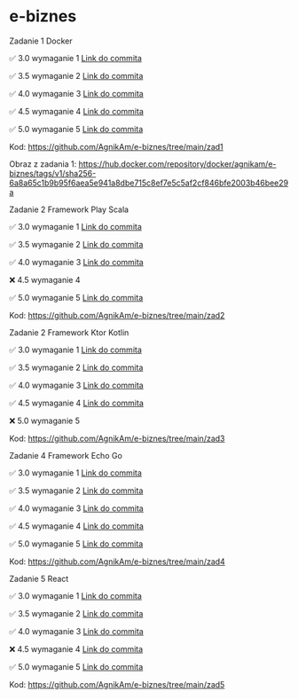 # e-biznes

Zadanie 1 Docker

✅ 3.0 wymaganie 1 [Link do commita](https://github.com/AgnikAm/e-biznes/commit/587b03d7f41f06f682459701b5d9a4fd7f52b257)

✅ 3.5 wymaganie 2 [Link do commita](https://github.com/AgnikAm/e-biznes/commit/587b03d7f41f06f682459701b5d9a4fd7f52b257)

✅ 4.0 wymaganie 3 [Link do commita](https://github.com/AgnikAm/e-biznes/commit/587b03d7f41f06f682459701b5d9a4fd7f52b257)

✅ 4.5 wymaganie 4 [Link do commita](https://github.com/AgnikAm/e-biznes/commit/587b03d7f41f06f682459701b5d9a4fd7f52b257)

✅ 5.0 wymaganie 5 [Link do commita](https://github.com/AgnikAm/e-biznes/commit/587b03d7f41f06f682459701b5d9a4fd7f52b257)

Kod: https://github.com/AgnikAm/e-biznes/tree/main/zad1

Obraz z zadania 1: https://hub.docker.com/repository/docker/agnikam/e-biznes/tags/v1/sha256-6a8a65c1b9b95f6aea5e941a8dbe715c8ef7e5c5af2cf846bfe2003b46bee29a

Zadanie 2 Framework Play Scala

✅ 3.0 wymaganie 1 [Link do commita](https://github.com/AgnikAm/e-biznes/commit/e8776f25bb3308df86722da0b8662fb3f4faf6a1)

✅ 3.5 wymaganie 2 [Link do commita](https://github.com/AgnikAm/e-biznes/commit/5b67956bbd9acfcfc93acf7169564a0d69b776a4)

✅ 4.0 wymaganie 3 [Link do commita](https://github.com/AgnikAm/e-biznes/commit/2537b5bd4c938652adafb2712393609239b9b02c)

❌ 4.5 wymaganie 4

✅ 5.0 wymaganie 5 [Link do commita](https://github.com/AgnikAm/e-biznes/commit/250f380e1f20244ebc66a64f6013e31cc847f93f)

Kod: https://github.com/AgnikAm/e-biznes/tree/main/zad2

Zadanie 2 Framework Ktor Kotlin

✅ 3.0 wymaganie 1 [Link do commita](https://github.com/AgnikAm/e-biznes/commit/062c71c574ee4fdae264d44fc563b7f7d43ded51)

✅ 3.5 wymaganie 2 [Link do commita](https://github.com/AgnikAm/e-biznes/commit/062c71c574ee4fdae264d44fc563b7f7d43ded51)

✅ 4.0 wymaganie 3 [Link do commita](https://github.com/AgnikAm/e-biznes/commit/d61063086a9d1fa89a6c4d534f97abc2ecfec015)

✅ 4.5 wymaganie 4 [Link do commita](https://github.com/AgnikAm/e-biznes/commit/ead8e283a2266fd2927908550e097140f1934c2c)

❌ 5.0 wymaganie 5

Kod: https://github.com/AgnikAm/e-biznes/tree/main/zad3

Zadanie 4 Framework Echo Go

✅ 3.0 wymaganie 1 [Link do commita](https://github.com/AgnikAm/e-biznes/commit/4d46b97189b0248995adce8d885d818ac4a32778)

✅ 3.5 wymaganie 2 [Link do commita](https://github.com/AgnikAm/e-biznes/commit/4d46b97189b0248995adce8d885d818ac4a32778)

✅ 4.0 wymaganie 3 [Link do commita](https://github.com/AgnikAm/e-biznes/commit/cdfcfd0408a9572eab417d01fce810a056c13ba3)

✅ 4.5 wymaganie 4 [Link do commita](https://github.com/AgnikAm/e-biznes/commit/841bc356340b23951dec4f227a142545a2b3b310)

✅ 5.0 wymaganie 5 [Link do commita](https://github.com/AgnikAm/e-biznes/commit/7ddfbe2e7737fd01f5e2418150c647d4b4cc8b00)

Kod: https://github.com/AgnikAm/e-biznes/tree/main/zad4

Zadanie 5 React

✅ 3.0 wymaganie 1 [Link do commita](https://github.com/AgnikAm/e-biznes/commit/9077f84520e934f0a796adc04d099b7ce2a2495f)

✅ 3.5 wymaganie 2 [Link do commita](https://github.com/AgnikAm/e-biznes/commit/bb009664bd5bd0af06c30d286eb7a1ec558b18bb)

✅ 4.0 wymaganie 3 [Link do commita](https://github.com/AgnikAm/e-biznes/commit/bb009664bd5bd0af06c30d286eb7a1ec558b18bb)

❌ 4.5 wymaganie 4 [Link do commita](https://github.com/AgnikAm/e-biznes/commit/841bc356340b23951dec4f227a142545a2b3b310)

✅ 5.0 wymaganie 5 [Link do commita](https://github.com/AgnikAm/e-biznes/commit/7a4de44b83dffa804cf897bd56e215cce22ef475)

Kod: https://github.com/AgnikAm/e-biznes/tree/main/zad5